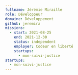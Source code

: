 ```yaml
---
fullname: Jérémie Miraille
role: Développeur
domaine: Développement
github: jeremira
missions:
  - start: 2021-08-25
    end: 2021-12-30
    status: independent
    employer: Codeur en liberté
    startups:
      - mon-suivi-justice
startups:
  - mon-suivi-justice
---
```

